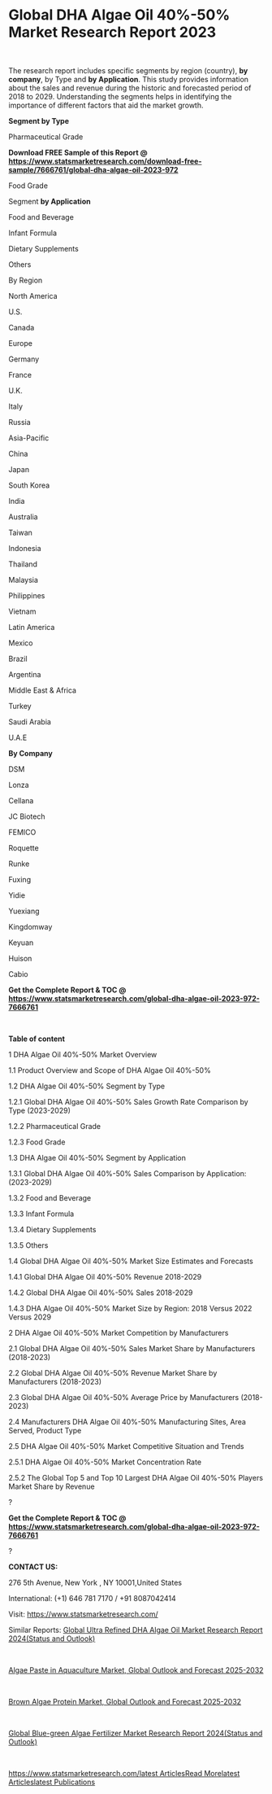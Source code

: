 <h1>Global DHA Algae Oil 40%-50% Market Research Report 2023</h1><br/><p>The research report includes specific segments by region (country), <strong>by company</strong>, by Type and <strong>by Application</strong>. This study provides information about the sales and revenue during the historic and forecasted period of 2018 to 2029. Understanding the segments helps in identifying the importance of different factors that aid the market growth.</p>
 
 
 
 <p><strong>Segment by Type</strong></p>
 
 
 
 <p>Pharmaceutical Grade</p>
 
 
 
 <p><strong>Download FREE Sample of this Report @ <a href="https://www.statsmarketresearch.com/download-free-sample/7666761/global-dha-algae-oil-2023-972">https://www.statsmarketresearch.com/download-free-sample/7666761/global-dha-algae-oil-2023-972</a></strong></p>
 
 
 
 <p>Food Grade</p>
 
 
 
 <p>Segment <strong>by Application</strong></p>
 
 
 
 <p>Food and Beverage</p>
 
 
 
 <p>Infant Formula</p>
 
 
 
 <p>Dietary Supplements</p>
 
 
 
 <p>Others</p>
 
 
 
 <p>By Region</p>
 
 
 
 <p>North America</p>
 
 
 
 <p>U.S.</p>
 
 
 
 <p>Canada</p>
 
 
 
 <p>Europe</p>
 
 
 
 <p>Germany</p>
 
 
 
 <p>France</p>
 
 
 
 <p>U.K.</p>
 
 
 
 <p>Italy</p>
 
 
 
 <p>Russia</p>
 
 
 
 <p>Asia-Pacific</p>
 
 
 
 <p>China</p>
 
 
 
 <p>Japan</p>
 
 
 
 <p>South Korea</p>
 
 
 
 <p>India</p>
 
 
 
 <p>Australia</p>
 
 
 
 <p>Taiwan</p>
 
 
 
 <p>Indonesia</p>
 
 
 
 <p>Thailand</p>
 
 
 
 <p>Malaysia</p>
 
 
 
 <p>Philippines</p>
 
 
 
 <p>Vietnam</p>
 
 
 
 <p>Latin America</p>
 
 
 
 <p>Mexico</p>
 
 
 
 <p>Brazil</p>
 
 
 
 <p>Argentina</p>
 
 
 
 <p>Middle East & Africa</p>
 
 
 
 <p>Turkey</p>
 
 
 
 <p>Saudi Arabia</p>
 
 
 
 <p>U.A.E</p>
 
 
 
 <p><strong>By Company</strong></p>
 
 
 
 <p>DSM</p>
 
 
 
 <p>Lonza</p>
 
 
 
 <p>Cellana</p>
 
 
 
 <p>JC Biotech</p>
 
 
 
 <p>FEMICO</p>
 
 
 
 <p>Roquette</p>
 
 
 
 <p>Runke</p>
 
 
 
 <p>Fuxing</p>
 
 
 
 <p>Yidie</p>
 
 
 
 <p>Yuexiang</p>
 
 
 
 <p>Kingdomway</p>
 
 
 
 <p>Keyuan</p>
 
 
 
 <p>Huison</p>
 
 
 
 <p>Cabio</p>
 
 
 
 <div><b>Get the Complete Report & TOC @ <a href="https://www.statsmarketresearch.com/global-dha-algae-oil-2023-972-7666761">https://www.statsmarketresearch.com/global-dha-algae-oil-2023-972-7666761</a></b></div>
 
 
 
 <p><br />
 
 <b>Table of content</b></p>
 
 
 
 <p>1 DHA Algae Oil 40%-50% Market Overview<br />
 
 1.1 Product Overview and Scope of DHA Algae Oil 40%-50%<br />
 
 1.2 DHA Algae Oil 40%-50% Segment by Type<br />
 
 1.2.1 Global DHA Algae Oil 40%-50% Sales Growth Rate Comparison by Type (2023-2029)<br />
 
 1.2.2 Pharmaceutical Grade<br />
 
 1.2.3 Food Grade<br />
 
 1.3 DHA Algae Oil 40%-50% Segment by Application<br />
 
 1.3.1 Global DHA Algae Oil 40%-50% Sales Comparison by Application: (2023-2029)<br />
 
 1.3.2 Food and Beverage<br />
 
 1.3.3 Infant Formula<br />
 
 1.3.4 Dietary Supplements<br />
 
 1.3.5 Others<br />
 
 1.4 Global DHA Algae Oil 40%-50% Market Size Estimates and Forecasts<br />
 
 1.4.1 Global DHA Algae Oil 40%-50% Revenue 2018-2029<br />
 
 1.4.2 Global DHA Algae Oil 40%-50% Sales 2018-2029<br />
 
 1.4.3 DHA Algae Oil 40%-50% Market Size by Region: 2018 Versus 2022 Versus 2029<br />
 
 2 DHA Algae Oil 40%-50% Market Competition by Manufacturers<br />
 
 2.1 Global DHA Algae Oil 40%-50% Sales Market Share by Manufacturers (2018-2023)<br />
 
 2.2 Global DHA Algae Oil 40%-50% Revenue Market Share by Manufacturers (2018-2023)<br />
 
 2.3 Global DHA Algae Oil 40%-50% Average Price by Manufacturers (2018-2023)<br />
 
 2.4 Manufacturers DHA Algae Oil 40%-50% Manufacturing Sites, Area Served, Product Type<br />
 
 2.5 DHA Algae Oil 40%-50% Market Competitive Situation and Trends<br />
 
 2.5.1 DHA Algae Oil 40%-50% Market Concentration Rate<br />
 
 2.5.2 The Global Top 5 and Top 10 Largest DHA Algae Oil 40%-50% Players Market Share by Revenue<br />
 
 ? </p>
 
 
 
 <div><b>Get the Complete Report & TOC @ <a href="https://www.statsmarketresearch.com/global-dha-algae-oil-2023-972-7666761">https://www.statsmarketresearch.com/global-dha-algae-oil-2023-972-7666761</a></b></div>
 
 
 
 <p>? </p>
 
 
 
 <p><b>CONTACT US:</b><br />
 
 276 5th Avenue, New York , NY 10001,United States<br />
 
 International: (+1) 646 781 7170 / +91 8087042414<br />
 
 Visit: <a href="https://www.statsmarketresearch.com/">https://www.statsmarketresearch.com/</a><br />
 
 Similar Reports: <a href="https://www.statsmarketresearch.com/global-dha-algae-oil-2023-972-7666761">Global Ultra Refined DHA Algae Oil Market Research Report 2024(Status and Outlook)</a><br />
 
 <br />
 
 <a href="https://www.statsmarketresearch.com/global-dha-algae-oil-2023-972-7666761">Algae Paste in Aquaculture Market, Global Outlook and Forecast 2025-2032</a><br />
 
 <br />
 
 <a href="https://www.statsmarketresearch.com/global-dha-algae-oil-2023-972-7666761">Brown Algae Protein Market, Global Outlook and Forecast 2025-2032</a><br />
 
 <br />
 
 <a href="https://www.statsmarketresearch.com/global-dha-algae-oil-2023-972-7666761">Global Blue-green Algae Fertilizer Market Research Report 2024(Status and Outlook)</a><br />
 
 <br />
 
 <a href="https://gyeongbokgung.com">https://www.statsmarketresearch.com/</a><a href="https://hallyeomaritime.com">latest Articles</a><a href="https://jingwansa.com">Read More</a><a href="https://nguoiviet.jp/">latest Articles</a><a href="https://www.intelmarketresearch.com/">latest Publications</a></p>